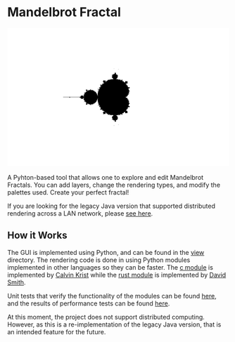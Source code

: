 # Mandelbrot Fractal

![A black and white image of the Mandelbrot Fractal](https://github.com/CalvinKrist/FractalRenderer/raw/master/legacy-java/client/tutorialImages/Black%20and%20White%20Mandelbrot.png "A black and white image of the Mandelbrot Fractal")

 A Pyhton-based tool that allows one to explore and edit Mandelbrot Fractals. You can add layers, change the rendering types, and modify the palettes used. Create your perfect fractal!
 
 If you are looking for the legacy Java version that supported distributed rendering across a LAN network, please [see here](legacy-java).

## How it Works

The GUI is implemented using Python, and can be found in the [view](view) directory. The rendering code is done in using Python modules implemented in other languages so they can be faster. The [c module](modules/c) is implemented by [Calvin Krist](https://github.com/CalvinKrist) while the [rust module](modules/rust) is implemented by [David Smith](https://github.com/DavidSmith166).

Unit tests that verify the functionality of the modules can be found [here](tests/unit_tests.py), and the results of performance tests can be found [here](tests/speed_results/README.md).

At this moment, the project does not support distributed computing. However, as this is a re-implementation of the legacy Java version, that is an intended feature for the future.